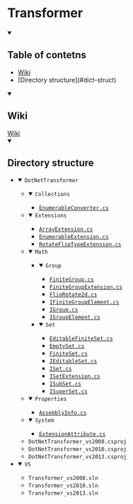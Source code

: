 # Transformer

<details open="open">
	<summary><h2 id="toc">Table of contetns</h2></summary>
	<ul>
		<li><a href="#wiki">Wiki</a></li>
		<li>[Directory structure](#dict-struct)</li>
	</ul>
</details>

<details open="open">
	<summary><h2 id="wiki">Wiki</h2></summary>
	<a href="../../wiki">Wiki</a>
</details>

<details open="open">
	<summary><h2 id="dict-struct">Directory structure</h2></summary>
	<ul>
		<li>
			<details open="open">
				<summary><code>DotNetTransformer</code></summary>
				<ul>
					<li>
						<details open="open">
							<summary><code>Collections</code></summary>
							<ul>
								<li><a href="DotNetTransformer/Collections/EnumerableConverter.cs"><code>EnumerableConverter.cs</code></a></li>
							</ul>
						</details>
					</li>
					<li>
						<details open="open">
							<summary><code>Extensions</code></summary>
							<ul>
								<li><a href="DotNetTransformer/Extensions/ArrayExtension.cs"><code>ArrayExtension.cs</code></a></li>
								<li><a href="DotNetTransformer/Extensions/EnumerableExtension.cs"><code>EnumerableExtension.cs</code></a></li>
								<li><a href="DotNetTransformer/Extensions/RotateFlipTypeExtension.cs"><code>RotateFlipTypeExtension.cs</code></a></li>
							</ul>
						</details>
					</li>
					<li>
						<details open="open">
							<summary><code>Math</code></summary>
							<ul>
								<li>
									<details open="open">
										<summary><code>Group</code></summary>
										<ul>
											<li><a href="DotNetTransformer/Math/Group/FiniteGroup.cs"><code>FiniteGroup.cs</code></a></li>
											<li><a href="DotNetTransformer/Math/Group/FiniteGroupExtension.cs"><code>FiniteGroupExtension.cs</code></a></li>
											<li><a href="DotNetTransformer/Math/Group/FlipRotate2d.cs"><code>FlipRotate2d.cs</code></a></li>
											<li><a href="DotNetTransformer/Math/Group/IFiniteGroupElement.cs"><code>IFiniteGroupElement.cs</code></a></li>
											<li><a href="DotNetTransformer/Math/Group/IGroup.cs"><code>IGroup.cs</code></a></li>
											<li><a href="DotNetTransformer/Math/Group/IGroupElement.cs"><code>IGroupElement.cs</code></a></li>
										</ul>
									</details>
								</li>
								<li>
									<details open="open">
										<summary><code>Set</code></summary>
										<ul>
											<li><a href="DotNetTransformer/Math/Set/EditableFiniteSet.cs"><code>EditableFiniteSet.cs</code></a></li>
											<li><a href="DotNetTransformer/Math/Set/EmptySet.cs"><code>EmptySet.cs</code></a></li>
											<li><a href="DotNetTransformer/Math/Set/FiniteSet.cs"><code>FiniteSet.cs</code></a></li>
											<li><a href="DotNetTransformer/Math/Set/IEditableSet.cs"><code>IEditableSet.cs</code></a></li>
											<li><a href="DotNetTransformer/Math/Set/ISet.cs"><code>ISet.cs</code></a></li>
											<li><a href="DotNetTransformer/Math/Set/ISetExtension.cs"><code>ISetExtension.cs</code></a></li>
											<li><a href="DotNetTransformer/Math/Set/ISubSet.cs"><code>ISubSet.cs</code></a></li>
											<li><a href="DotNetTransformer/Math/Set/ISuperSet.cs"><code>ISuperSet.cs</code></a></li>
										</ul>
									</details>
								</li>
							</ul>
						</details>
					</li>
					<li>
						<details open="open">
							<summary><code>Properties</code></summary>
							<ul>
								<li><a href="DotNetTransformer/Properties/AssemblyInfo.cs"><code>AssemblyInfo.cs</code></a></li>
							</ul>
						</details>
					</li>
					<li>
						<details open="open">
							<summary><code>System</code></summary>
							<ul>
								<li><a href="DotNetTransformer/System/ExtensionAttribute.cs"><code>ExtensionAttribute.cs</code></a></li>
							</ul>
						</details>
					</li>
					<li><code>DotNetTransformer_vs2008.csproj</code></li>
					<li><code>DotNetTransformer_vs2010.csproj</code></li>
					<li><code>DotNetTransformer_vs2013.csproj</code></li>
				</ul>
			</details>
		</li>
		<li>
			<details open="open">
				<summary><code>VS</code></summary>
				<ul>
					<li><code>Transformer_vs2008.sln</code></li>
					<li><code>Transformer_vs2010.sln</code></li>
					<li><code>Transformer_vs2013.sln</code></li>
				</ul>
			</details>
		</li>
	</ul>
</details>
